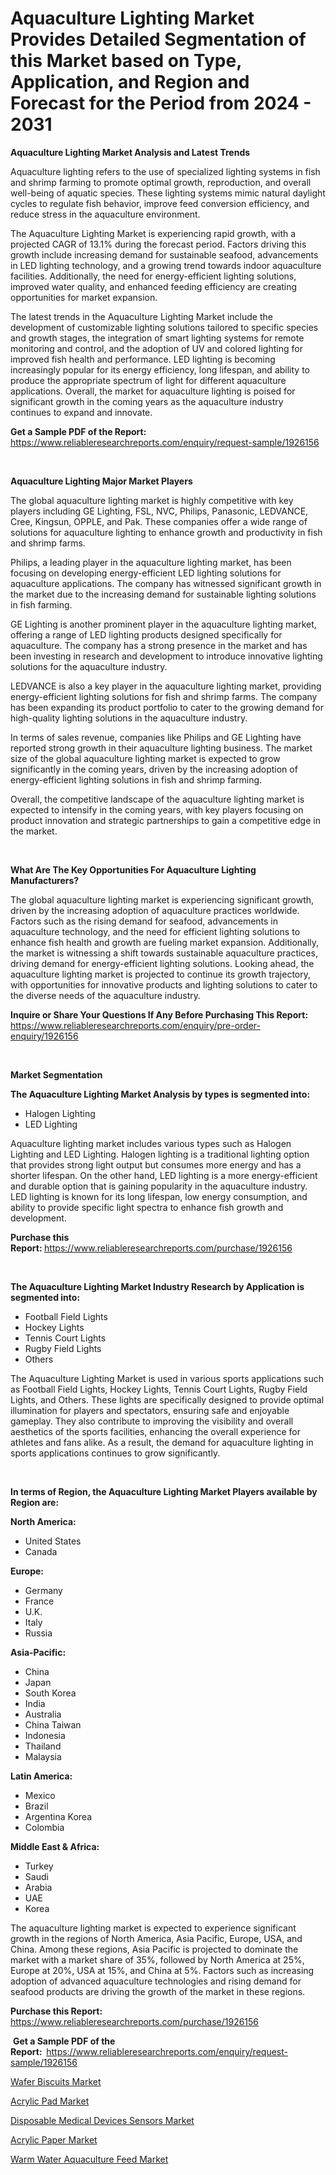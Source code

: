 <p><h1>Aquaculture Lighting Market Provides Detailed Segmentation of this Market based on Type, Application, and Region and Forecast for the Period from 2024 - 2031</h1></p><p><strong>Aquaculture Lighting Market Analysis and Latest Trends</strong></p>
<p><p>Aquaculture lighting refers to the use of specialized lighting systems in fish and shrimp farming to promote optimal growth, reproduction, and overall well-being of aquatic species. These lighting systems mimic natural daylight cycles to regulate fish behavior, improve feed conversion efficiency, and reduce stress in the aquaculture environment.</p><p>The Aquaculture Lighting Market is experiencing rapid growth, with a projected CAGR of 13.1% during the forecast period. Factors driving this growth include increasing demand for sustainable seafood, advancements in LED lighting technology, and a growing trend towards indoor aquaculture facilities. Additionally, the need for energy-efficient lighting solutions, improved water quality, and enhanced feeding efficiency are creating opportunities for market expansion.</p><p>The latest trends in the Aquaculture Lighting Market include the development of customizable lighting solutions tailored to specific species and growth stages, the integration of smart lighting systems for remote monitoring and control, and the adoption of UV and colored lighting for improved fish health and performance. LED lighting is becoming increasingly popular for its energy efficiency, long lifespan, and ability to produce the appropriate spectrum of light for different aquaculture applications. Overall, the market for aquaculture lighting is poised for significant growth in the coming years as the aquaculture industry continues to expand and innovate.</p></p>
<p><strong>Get a Sample PDF of the Report:&nbsp;</strong> <a href="https://www.reliableresearchreports.com/enquiry/request-sample/1926156">https://www.reliableresearchreports.com/enquiry/request-sample/1926156</a></p>
<p>&nbsp;</p>
<p><strong>Aquaculture Lighting Major Market Players</strong></p>
<p><p>The global aquaculture lighting market is highly competitive with key players including GE Lighting, FSL, NVC, Philips, Panasonic, LEDVANCE, Cree, Kingsun, OPPLE, and Pak. These companies offer a wide range of solutions for aquaculture lighting to enhance growth and productivity in fish and shrimp farms.</p><p>Philips, a leading player in the aquaculture lighting market, has been focusing on developing energy-efficient LED lighting solutions for aquaculture applications. The company has witnessed significant growth in the market due to the increasing demand for sustainable lighting solutions in fish farming.</p><p>GE Lighting is another prominent player in the aquaculture lighting market, offering a range of LED lighting products designed specifically for aquaculture. The company has a strong presence in the market and has been investing in research and development to introduce innovative lighting solutions for the aquaculture industry.</p><p>LEDVANCE is also a key player in the aquaculture lighting market, providing energy-efficient lighting solutions for fish and shrimp farms. The company has been expanding its product portfolio to cater to the growing demand for high-quality lighting solutions in the aquaculture industry.</p><p>In terms of sales revenue, companies like Philips and GE Lighting have reported strong growth in their aquaculture lighting business. The market size of the global aquaculture lighting market is expected to grow significantly in the coming years, driven by the increasing adoption of energy-efficient lighting solutions in fish and shrimp farming.</p><p>Overall, the competitive landscape of the aquaculture lighting market is expected to intensify in the coming years, with key players focusing on product innovation and strategic partnerships to gain a competitive edge in the market.</p></p>
<p>&nbsp;</p>
<p><strong>What Are The Key Opportunities For Aquaculture Lighting Manufacturers?</strong></p>
<p><p>The global aquaculture lighting market is experiencing significant growth, driven by the increasing adoption of aquaculture practices worldwide. Factors such as the rising demand for seafood, advancements in aquaculture technology, and the need for efficient lighting solutions to enhance fish health and growth are fueling market expansion. Additionally, the market is witnessing a shift towards sustainable aquaculture practices, driving demand for energy-efficient lighting solutions. Looking ahead, the aquaculture lighting market is projected to continue its growth trajectory, with opportunities for innovative products and lighting solutions to cater to the diverse needs of the aquaculture industry.</p></p>
<p><strong>Inquire or Share Your Questions If Any Before Purchasing This Report:</strong> <a href="https://www.reliableresearchreports.com/enquiry/pre-order-enquiry/1926156">https://www.reliableresearchreports.com/enquiry/pre-order-enquiry/1926156</a></p>
<p>&nbsp;</p>
<p><strong>Market Segmentation</strong></p>
<p><strong>The Aquaculture Lighting Market Analysis by types is segmented into:</strong></p>
<p><ul><li>Halogen Lighting</li><li>LED Lighting</li></ul></p>
<p><p>Aquaculture lighting market includes various types such as Halogen Lighting and LED Lighting. Halogen lighting is a traditional lighting option that provides strong light output but consumes more energy and has a shorter lifespan. On the other hand, LED lighting is a more energy-efficient and durable option that is gaining popularity in the aquaculture industry. LED lighting is known for its long lifespan, low energy consumption, and ability to provide specific light spectra to enhance fish growth and development.</p></p>
<p><strong>Purchase this Report:&nbsp;</strong><a href="https://www.reliableresearchreports.com/purchase/1926156">https://www.reliableresearchreports.com/purchase/1926156</a></p>
<p>&nbsp;</p>
<p><strong>The Aquaculture Lighting Market Industry Research by Application is segmented into:</strong></p>
<p><ul><li>Football Field Lights</li><li>Hockey Lights</li><li>Tennis Court Lights</li><li>Rugby Field Lights</li><li>Others</li></ul></p>
<p><p>The Aquaculture Lighting Market is used in various sports applications such as Football Field Lights, Hockey Lights, Tennis Court Lights, Rugby Field Lights, and Others. These lights are specifically designed to provide optimal illumination for players and spectators, ensuring safe and enjoyable gameplay. They also contribute to improving the visibility and overall aesthetics of the sports facilities, enhancing the overall experience for athletes and fans alike. As a result, the demand for aquaculture lighting in sports applications continues to grow significantly.</p></p>
<p>&nbsp;</p>
<p><strong>In terms of Region, the Aquaculture Lighting Market Players available by Region are:</strong></p>
<p>
    <p> <strong> North America: </strong>
        <ul>
            <li>United States</li>
            <li>Canada</li>
        </ul>
        </p> 
    <p> <strong> Europe: </strong>
        <ul>
            <li>Germany</li>
            <li>France</li>
            <li>U.K.</li>
            <li>Italy</li>
            <li>Russia</li>
        </ul>
        </p> 
    <p> <strong> Asia-Pacific: </strong>
        <ul>
            <li>China</li>
            <li>Japan</li>
            <li>South Korea</li>
            <li>India</li>
            <li>Australia</li>
            <li>China Taiwan</li>
            <li>Indonesia</li>
            <li>Thailand</li>
            <li>Malaysia</li>
        </ul>
        </p> 
    <p> <strong> Latin America: </strong>
        <ul>
            <li>Mexico</li>
            <li>Brazil</li>
            <li>Argentina Korea</li>
            <li>Colombia</li>
        </ul>
        </p> 
    <p> <strong> Middle East & Africa: </strong>
        <ul>
            <li>Turkey</li>
            <li>Saudi</li>
            <li>Arabia</li>
            <li>UAE</li>
            <li>Korea</li>
        </ul>
    </p>
    </p>
<p><p>The aquaculture lighting market is expected to experience significant growth in the regions of North America, Asia Pacific, Europe, USA, and China. Among these regions, Asia Pacific is projected to dominate the market with a market share of 35%, followed by North America at 25%, Europe at 20%, USA at 15%, and China at 5%. Factors such as increasing adoption of advanced aquaculture technologies and rising demand for seafood products are driving the growth of the market in these regions.</p></p>
<p><strong>Purchase this Report: </strong><a href="https://www.reliableresearchreports.com/purchase/1926156">https://www.reliableresearchreports.com/purchase/1926156</a></p>
<p>&nbsp;<strong>Get a Sample PDF of the Report:&nbsp;&nbsp;</strong><a href="https://www.reliableresearchreports.com/enquiry/request-sample/1926156">https://www.reliableresearchreports.com/enquiry/request-sample/1926156</a></p>
<p><strong></strong></p>
<p><p><a href="https://acidic-farm-354.notion.site/Wafer-Biscuits-Market-Research-Report-Provides-Critical-Insights-that-can-help-Shape-Business-Develo-13aa4498421944e8aeaa6ca60f7c63ce">Wafer Biscuits Market</a></p><p><a href="https://view.publitas.com/reportprime-1/acrylic-pad-market-centers-on-aspects-such-as-market-growth-market-share-market-opportunity-and-projected-forecasts-spanning-from-2024-to-2031/">Acrylic Pad Market</a></p><p><a href="https://acidic-farm-354.notion.site/Disposable-Medical-Devices-Sensors-Market-Research-Report-Provides-thorough-Industry-Overview-which-928cd7c5c5f142f5b54554339b8f894c">Disposable Medical Devices Sensors Market</a></p><p><a href="https://view.publitas.com/reportprime-1/acrylic-paper-market-dynamics-2024-2031-also-about-its-market-trends-projections-and-opportunities/">Acrylic Paper Market</a></p><p><a href="https://glittery-fuchsia-86a.notion.site/Insights-into-Warm-Water-Aquaculture-Feed-Market-Size-Analysing-Market-Share-Trends-and-Growth-fr-8ca5b238fb1c4cfcbafc181efd332d09">Warm Water Aquaculture Feed Market</a></p></p>